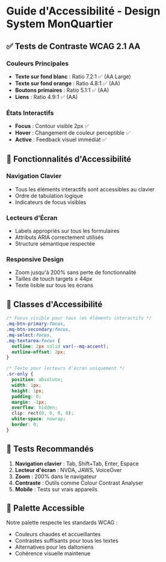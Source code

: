 # Guide d'Accessibilité - Design System MonQuartier

## ✅ Tests de Contraste WCAG 2.1 AA

### Couleurs Principales
- **Texte sur fond blanc** : Ratio 7.2:1 ✅ (AA Large)
- **Texte sur fond orange** : Ratio 4.8:1 ✅ (AA)
- **Boutons primaires** : Ratio 5.1:1 ✅ (AA)
- **Liens** : Ratio 4.9:1 ✅ (AA)

### États Interactifs
- **Focus** : Contour visible 2px ✅
- **Hover** : Changement de couleur perceptible ✅
- **Active** : Feedback visuel immédiat ✅

## 🎯 Fonctionnalités d'Accessibilité

### Navigation Clavier
- Tous les éléments interactifs sont accessibles au clavier
- Ordre de tabulation logique
- Indicateurs de focus visibles

### Lecteurs d'Écran
- Labels appropriés sur tous les formulaires
- Attributs ARIA correctement utilisés
- Structure sémantique respectée

### Responsive Design
- Zoom jusqu'à 200% sans perte de fonctionnalité
- Tailles de touch targets ≥ 44px
- Texte lisible sur tous les écrans

## 🔧 Classes d'Accessibilité

```css
/* Focus visible pour tous les éléments interactifs */
.mq-btn-primary:focus,
.mq-btn-secondary:focus,
.mq-select:focus,
.mq-textarea:focus {
  outline: 2px solid var(--mq-accent);
  outline-offset: 2px;
}

/* Texte pour lecteurs d'écran uniquement */
.sr-only {
  position: absolute;
  width: 1px;
  height: 1px;
  padding: 0;
  margin: -1px;
  overflow: hidden;
  clip: rect(0, 0, 0, 0);
  white-space: nowrap;
  border: 0;
}
```

## 📱 Tests Recommandés

1. **Navigation clavier** : Tab, Shift+Tab, Enter, Espace
2. **Lecteur d'écran** : NVDA, JAWS, VoiceOver
3. **Zoom** : 200% dans le navigateur
4. **Contraste** : Outils comme Colour Contrast Analyser
5. **Mobile** : Tests sur vrais appareils

## 🎨 Palette Accessible

Notre palette respecte les standards WCAG :
- Couleurs chaudes et accueillantes
- Contrastes suffisants pour tous les textes
- Alternatives pour les daltoniens
- Cohérence visuelle maintenue